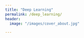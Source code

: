 ```yaml
---
title: "Deep Learning"
permalink: /deep_learning/
header:
  image: "/images/cover_about.jpg"

---
```

